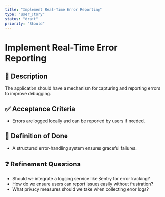 ```yaml
---
title: "Implement Real-Time Error Reporting"
type: "user_story"
status: "draft"
priority: "Should"
---
```


# Implement Real-Time Error Reporting

## 📌 Description
The application should have a mechanism for capturing and reporting errors to improve debugging.

## ✅ Acceptance Criteria
- Errors are logged locally and can be reported by users if needed.

## 🎯 Definition of Done
- A structured error-handling system ensures graceful failures.

## ❓ Refinement Questions
- Should we integrate a logging service like Sentry for error tracking?
- How do we ensure users can report issues easily without frustration?
- What privacy measures should we take when collecting error logs?
